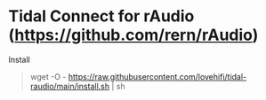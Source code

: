 # Tidal Connect for rAudio (https://github.com/rern/rAudio)
>
Install
> wget -O - https://raw.githubusercontent.com/lovehifi/tidal-raudio/main/install.sh | sh
>
